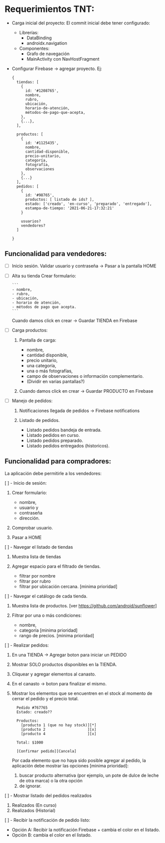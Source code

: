 # Requerimientos TNT:

- Carga inicial del proyecto:
  El commit inicial debe tener configurado:
  - Librerías:
    - DataBinding
    - androidx.navigation
  - Componentes:
    - Grafo de navegación
    - MainActivity con NavHostFragment
- Configurar Firebase -> agregar proyecto. Ej:

  ```
  {
    tiendas: [
      {
        id: '#1208765',
        nombre,
        rubro,
        ubicación,
        horario-de-atención,
        métodos-de-pago-que-acepta,
      },
      {...},
    ],

    productos: [
      {
        id: '#1125435',
        nombre,
        cantidad-disponible,
        precio-unitario,
        categoría,
        fotografía,
        observaciones
      },
      {...}
    ],
    pedidos: [
      {
        id: '#98765',
        productos: [ listado de ids? ],
        estado: ['creado', 'en-curso', 'preparado', 'entregado'],
        estampa-de-tiempo: '2021-06-21-17:32:21'
      }

      usuarios?
      vendedores?
    ]

  }
  ```

## Funcionalidad para vendedores:

- [ ] Inicio sesión.
      Validar usuario y contraseña -> Pasar a la pantalla HOME

- [ ] Alta su tienda
      Crear formulario:

      ```
      - nombre,
      - rubro,
      - ubicación,
      - horario de atención,
      - métodos de pago que acepta.
      ```

  Cuando damos click en crear -> Guardar TIENDA en Firebase

- [ ] Carga productos:

  1. Pantalla de carga:

     - nombre,
     - cantidad disponible,
     - precio unitario,
     - una categoría,
     - una o más fotografías,
     - campo de observaciones o información complementario.
     - (Dividir en varias pantallas?)

  2. Cuando damos click en crear -> Guardar PRODUCTO en Firebase

- [ ] Manejo de pedidos:

  1. Notificaciones llegada de pedidos -> Firebase notifications
  2. Listado de pedidos.

     - Listado pedidos bandeja de entrada.
     - Listado pedidos en curso.
     - Listado pedidos preparado.
     - Listado pedidos entregados (historicos).

## Funcionalidad para compradores:

La aplicación debe permitirle a los vendedores:

[ ] - Inicio de sesión:

1. Crear formulario:

   - nombre,
   - usuario y
   - contraseña
   - dirección.

2. Comprobar usuario.
3. Pasar a HOME

[ ] - Navegar el listado de tiendas

1. Muestra lista de tiendas
2. Agregar espacio para el filtrado de tiendas.

   - filtrar por nombre
   - filtrar por rubro
   - filtrar por ubicación cercana. [minima prioridad]

[ ] - Navegar el catálogo de cada tienda.

1.  Muestra lista de productos. [ver https://github.com/android/sunflower]

2.  Filtrar por una o más condiciones:
    - nombre,
    - categoría [minima prioridad]
    - rango de precios. [minima prioridad]

[ ] - Realizar pedidos:

1. En una TIENDA -> Agregar boton para iniciar un PEDIDO
2. Mostrar SOLO productos disponibles en la TIENDA.
3. Cliquear y agregar elementos al canasto.
4. En el canasto -> boton para finalizar el mismo.
5. Mostrar los elementos que se encuentren en el stock al momento de cerrar el pedido y el precio total.

   ```
     Pedido #767765
     Estado: creado??

     Productos:
       [producto 1 (que no hay stock)][*]
       [producto 2                   ][x]
       [producto 4                   ][x]

     Total: $1000

     [Confirmar pedido][Cancela]
   ```

   Por cada elemento que no haya sido posible agregar al pedido, la aplicación debe mostrar las opciones [minima prioridad]:

   1. buscar producto alternativa (por ejemplo, un pote de dulce de leche de otra marca) o la otra opción
   2. de ignorar.

[ ] - Mostrar listado del pedidos realizados

1. Realizados (En curso)
2. Realizados (Historial)

[ ] - Recibir la notificación de pedido listo:

- Opción A: Recibir la notificación Firebase + cambia el color en el listado.
- Opción B: cambia el color en el listado.
